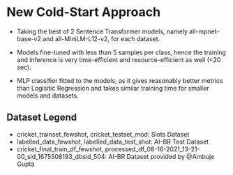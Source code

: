 # New Cold-Start Approach
- Taking the best of 2 Sentence Transformer models, namely all-mpnet-base-v2 and all-MiniLM-L12-v2, for each dataset. 

- Models fine-tuned with less than 5 samples per class, hence the training and inference is very time-efficient and resource-efficient as well (<20 sec). 

- MLP classifier fitted to the models, as it gives reasonably better metrics than Logisitic Regression and takes similar training time for smaller models and datasets.

## Dataset Legend

- cricket_trainset_fewshot, cricket_testset_mod: Slots Dataset
- labelled_data_fewshot, labelled_data_test_shot: AI-BR Test Dataset
- cricket_final_train_df_fewshot, processed_df_08-16-2021_13-21-00_sid_1675508193_dbsid_504: AI-BR Dataset provided by @Ambuje Gupta